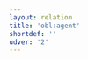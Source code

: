 ```yaml
---
layout: relation
title: 'obl:agent'
shortdef: ''
udver: '2'
---
```

<!-- Interlanguage links updated Út zář 29 18:41:32 CEST 2020 -->
